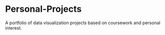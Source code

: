 # Personal-Projects
A portfolio of data visualization projects based on coursework and personal interest.

